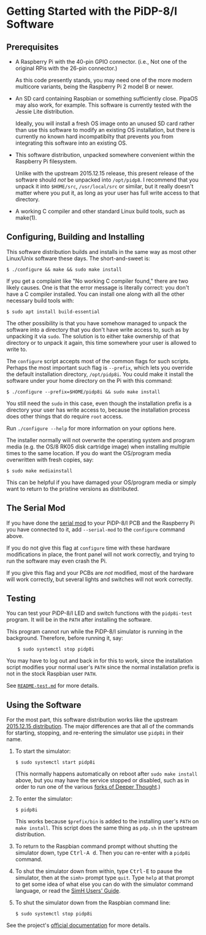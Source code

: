 # Getting Started with the PiDP-8/I Software

## Prerequisites

*   A Raspberry Pi with the 40-pin GPIO connector. (i.e., Not one of the
    original RPis with the 26-pin connector.)
    
    As this code presently stands, you may need one of the more modern
    multicore variants, being the Raspberry Pi 2 model B or newer.

*   An SD card containing Raspbian or something sufficiently close.
    PipaOS may also work, for example.  This software is currently
    tested with the Jessie Lite distribution.

    Ideally, you will install a fresh OS image onto an unused SD
    card rather than use this software to modify an existing OS
    installation, but there is currently no known hard incompatibilty
    that prevents you from integrating this software into an
    existing OS.

*   This software distribution, unpacked somewhere convenient
    within the Raspberry Pi filesystem.

    Unlike with the upstream 2015.12.15 release, this present release
    of the software should *not* be unpacked into `/opt/pidp8`. I
    recommend that you unpack it into `$HOME/src`, `/usr/local/src`
    or similar, but it really doesn't matter where you put it, as
    long as your user has full write access to that directory.

*   A working C compiler and other standard Linux build tools, such as
     make(1).


## Configuring, Building and Installing

This software distribution builds and installs in the same way as most
other Linux/Unix software these days.  The short-and-sweet is:

    $ ./configure && make && sudo make install

If you get a complaint like "No working C compiler found," there are two
likely causes. One is that the error message is literally correct: you
don't have a C compiler installed. You can install one along with all
the other necessary build tools with:

    $ sudo apt install build-essential

The other possibility is that you have somehow managed to unpack the
software into a directory that you don't have write access to, such as
by unpacking it via `sudo`. The solution is to either take ownership of
that directory or to unpack it again, this time somewhere your user is
allowed to write to.

The `configure` script accepts most of the common flags for such
scripts.  Perhaps the most important such flag is `--prefix`, which
lets you override the default installation directory, `/opt/pidp8i`.
You could make it install the software under your home directory on
the Pi with this command:

    $ ./configure --prefix=$HOME/pidp8i && sudo make install

You still need the `sudo` in this case, even though the installation
prefix is a directory your user has write access to, because the
installation process does other things that do require `root` access.

Run `./configure --help` for more information on your options here.

The installer normally will not overwrite the operating system and
program media (e.g. the OS/8 RK05 disk cartridge image) when installing
multiple times to the same location. If you do want the OS/program media
overwritten with fresh copies, say:

    $ sudo make mediainstall

This can be helpful if you have damaged your OS/program media or simply
want to return to the pristine versions as distributed.


## The Serial Mod

If you have done the [serial mod][smod] to your PiDP-8/I PCB and the
Raspberry Pi you have connected to it, add `--serial-mod` to the
`configure` command above.

If you do not give this flag at `configure` time with these hardware
modifications in place, the front panel will not work correctly,
and trying to run the software may even crash the Pi.

If you give this flag and your PCBs are *not* modified, most of the
hardware will work correctly, but several lights and switches will
not work correctly.


## Testing

You can test your PiDP-8/I LED and switch functions with the
`pidp8i-test` program. It will be in the `PATH` after installing the
software.

This program cannot run while the PiDP-8/I simulator is running in the
background. Therefore, before running it, say:

        $ sudo systemctl stop pidp8i

You may have to log out and back in for this to work, since the
installation script modifies your normal user's `PATH` since the normal
installation prefix is not in the stock Raspbian user `PATH`.

See [`README-test.md`][rmt] for more details.


## Using the Software

For the most part, this software distribution works like the upstream
[2015.12.15 distribution][usd]. The major differences are that all of the
commands for starting, stopping, and re-entering the simulator use
`pidp8i` in their name.

1.  To start the simulator:

        $ sudo systemctl start pidp8i

    (This normally happens automatically on reboot after `sudo make install`
    above, but you may have the service stopped or disabled, such as
    in order to run one of the various [forks of Deeper Thought][dt2].)

2.  To enter the simulator:

        $ pidp8i

    This works because `$prefix/bin` is added to the installing user's
    `PATH` on `make install`.  This script does the same thing as
    `pdp.sh` in the upstream distribution.

3.  To return to the Raspbian command prompt without shutting the
    simulator down, type <kbd>Ctrl-A d</kbd>. Then you can re-enter
    with a `pidp8i` command.

4.  To shut the simulator down from within, type <kbd>Ctrl-E</kbd>
    to pause the simulator, then at the `simh>` prompt type
    `quit`. Type `help` at that prompt to get some idea of what
    else you can do with the simulator command language, or read the
    [SimH Users' Guide][sdoc].

5.  To shut the simulator down from the Raspbian command line:

        $ sudo systemctl stop pidp8i

See the project's [official documentation][prj] for more details.


[smod]: http://obsolescence.wixsite.com/obsolescence/2016-pidp-8-building-instructions
[usd]:  http://obsolescence.wixsite.com/obsolescence/pidp-8-details
[dt2]:  https://github.com/VentureKing/Deeper-Thought-2
[sdoc]: http://simh.trailing-edge.com/pdf/simh_doc.pdf
[prj]:  http://obsolescence.wixsite.com/obsolescence/pidp-8
[rmt]:  /doc/trunk/README-test.md
